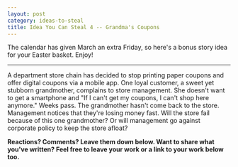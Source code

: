 ```yaml
---
layout: post
category: ideas-to-steal
title: Idea You Can Steal 4 -- Grandma's Coupons
---
```


The calendar has given March an extra Friday, so here's a bonus story idea for your Easter basket. Enjoy!

<!--excerpt-->

----------------------------------

A department store chain has decided to stop printing paper coupons and offer digital coupons via a mobile app. One loyal customer, a sweet yet stubborn grandmother, complains to store management. She doesn't want to get a smartphone and "If I can't get my coupons, I can't shop here anymore." Weeks pass. The grandmother hasn't come back to the store. Management notices that they're losing money fast. Will the store fail because of this one grandmother? Or will management go against corporate policy to keep the store afloat?

**Reactions? Comments? Leave them down below. Want to share what you've written? Feel free to leave your work or a link to your work below too.**
